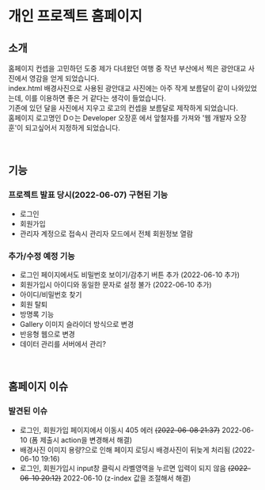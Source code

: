# 개인 프로젝트 홈페이지

## 소개
홈페이지 컨셉을 고민하던 도중 제가 다녀왔던 여행 중 작년 부산에서 찍은 광안대교 사진에서 영감을 얻게 되었습니다.  
index.html 배경사진으로 사용된 광안대교 사진에는 아주 작게 보름달이 같이 나와있었는데, 이를 이용하면 좋은 거 같다는 생각이 들었습니다.  
기존에 있던 달을 사진에서 지우고 로고의 컨셉을 보름달로 제작하게 되었습니다.  
홈페이지 로고명인 Dㅇ는 Developer 오장훈 에서 앞철자를 가져와 '웹 개발자 오장훈'이 되고싶어서 지정하게 되었습니다. 

<br/>

## 기능
### 프로젝트 발표 당시(2022-06-07) 구현된 기능
  * 로그인
  * 회원가입
  * 관리자 계정으로 접속시 관리자 모드에서 전체 회원정보 열람

### 추가/수정 예정 기능
  * 로그인 페이지에서도 비밀번호 보이기/감추기 버튼 추가 (2022-06-10 추가)
  * 회원가입시 아이디와 동일한 문자로 설정 불가 (2022-06-10 추가)
  * 아이디/비밀번호 찾기
  * 회원 탈퇴
  * 방명록 기능
  * Gallery 이미지 슬라이더 방식으로 변경
  * 반응형 웹으로 변경
  * 데이터 관리를 서버에서 관리?

<br/>

## 홈페이지 이슈
### 발견된 이슈
  * 로그인, 회원가입 페이지에서 이동시 405 에러 ~~(2022-06-08 21:37)~~ 2022-06-10 (폼 제출시 action을 변경해서 해결)
  * 배경사진 이미지 용량?으로 인해 페이지 로딩시 배경사진이 뒤늦게 처리됨 (2022-06-10 19:16)
  * 로그인, 회원가입시 input창 클릭시 라벨영역을 누르면 입력이 되지 않음 ~~(2022-06-10 20:12)~~ 2022-06-10 (z-index 값을 조절해서 해결)
